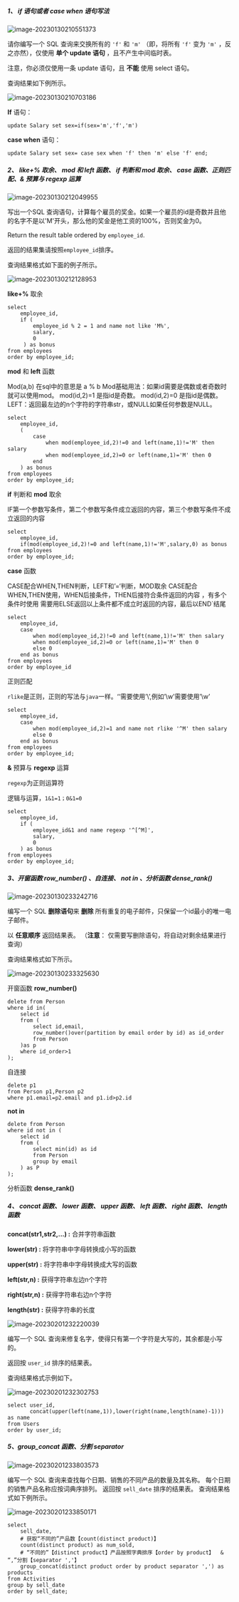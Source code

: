 ##### 1、 **if** 语句或者 **case when** 语句写法

![image-20230130210551373](E:\Learn\markdown\数据库\png\mysql基本语法\1.png)

请你编写一个 SQL 查询来交换所有的 `'f'` 和 `'m'` （即，将所有 `'f'` 变为 `'m'` ，反之亦然），仅使用 **单个 update 语句** ，且不产生中间临时表。

注意，你必须仅使用一条 update 语句，且 **不能** 使用 select 语句。

查询结果如下例所示。

![image-20230130210703186](E:\Learn\markdown\数据库\png\mysql基本语法\2.png)

**If** 语句：

```mysql
update Salary set sex=if(sex='m','f','m')
```

**case when** 语句：

```mysql
update Salary set sex= case sex when 'f' then 'm' else 'f' end;
```

##### 2、 **like+%** 取余、 **mod** 和 **left** 函数、 **if** 判断和 **mod** 取余、 **case** 函数、正则匹配、**&** 预算与 **regexp** 运算

![image-20230130212049955](E:\Learn\markdown\数据库\png\mysql基本语法\3.png)

写出一个SQL 查询语句，计算每个雇员的奖金。如果一个雇员的id是奇数并且他的名字不是以'M'开头，那么他的奖金是他工资的100%，否则奖金为0。

Return the result table ordered by `employee_id`.

返回的结果集请按照`employee_id`排序。

查询结果格式如下面的例子所示。

![image-20230130212128953](E:\Learn\markdown\数据库\png\mysql基本语法\4.png)

 **like+%** 取余

```mysql
select 
    employee_id,
    if (
        employee_id % 2 = 1 and name not like 'M%',
        salary,
        0
     ) as bonus
from employees
order by employee_id;
```

 **mod** 和 **left** 函数

Mod(a,b) 在sql中的意思是 a % b
Mod基础用法：如果id需要是偶数或者奇数时就可以使用mod。
mod(id,2)=1 是指id是奇数。
mod(id,2)=0 是指id是偶数。
LEFT：返回最左边的n个字符的字符串str，或NULL如果任何参数是NULL。

```mysql
select 
    employee_id,
    (
        case 
            when mod(employee_id,2)!=0 and left(name,1)!='M' then salary
            when mod(employee_id,2)=0 or left(name,1)='M' then 0
        end
    ) as bonus
from employees
order by employee_id;
```

 **if** 判断和 **mod** 取余

IF第一个参数写条件，第二个参数写条件成立返回的内容，第三个参数写条件不成立返回的内容

```mysql
select
    employee_id,
    if(mod(employee_id,2)!=0 and left(name,1)!='M',salary,0) as bonus
from employees
order by employee_id;
```

 **case** 函数

CASE配合WHEN,THEN判断，LEFT和’=‘判断，MOD取余 CASE配合WHEN,THEN使用，WHEN后接条件，THEN后接符合条件返回的内容 ，有多个条件时使用 需要用ELSE返回以上条件都不成立时返回的内容，最后以END`结尾

```mysql
select
    employee_id,
    case
        when mod(employee_id,2)!=0 and left(name,1)!='M' then salary
        when mod(employee_id,2)=0 or left(name,1)='M' then 0
        else 0
    end as bonus
from employees
order by employee_id
```

正则匹配

`rlike`是正则，正则的写法与`java`一样。‘‘需要使用’\’,例如’\w’需要使用’\w’

```mysql
select 
    employee_id,
    case
        when mod(employee_id,2)=1 and name not rlike '^M' then salary
        else 0
    end as bonus
from employees
order by employee_id;
```

**&** 预算与 **regexp** 运算

`regexp`为正则运算符

逻辑与运算，`1&1=1；0&1=0`

```mysql
select 
    employee_id,
    if (
        employee_id&1 and name regexp '^[^M]',
        salary,
        0
    ) as bonus
from employees
order by employee_id;
```

##### 3、开窗函数 **row_number()** 、自连接、 **not in** 、分析函数 **dense_rank()**

![image-20230130233242716](E:\Learn\markdown\数据库\png\mysql基本语法\5.png)

编写一个 SQL **删除语句**来 **删除** 所有重复的电子邮件，只保留一个id最小的唯一电子邮件。

以 **任意顺序** 返回结果表。 （**注意**： 仅需要写删除语句，将自动对剩余结果进行查询）

查询结果格式如下所示。

![image-20230130233325630](E:\Learn\markdown\数据库\png\mysql基本语法\6.png)

开窗函数 **row_number()**

```mysql
delete from Person 
where id in(
    select id
    from (
        select id,email,
        row_number()over(partition by email order by id) as id_order
        from Person
    )as p
    where id_order>1
);
```

自连接

```mysql
delete p1
from Person p1,Person p2
where p1.email=p2.email and p1.id>p2.id
```

 **not in** 

```mysql
delete from Person
where id not in (
    select id
    from (
        select min(id) as id
        from Person
        group by email
    ) as P
);
```

分析函数 **dense_rank()**

##### 4、 **concat** 函数、 **lower** 函数、 **upper** 函数、 **left** 函数、 **right** 函数、 **length** 函数

**concat(str1,str2,...) :** 合并字符串函数

**lower(str) :** 将字符串中字母转换成小写的函数

**upper(str) :** 将字符串中字母转换成大写的函数

**left(str,n) :** 获得字符串左边n个字符

**right(str,n) :** 获得字符串右边n个字符

**length(str) :** 获得字符串的长度

![image-20230201232220039](E:\Learn\数据库\learn_mysql\png\mysql基本语法\7.png)

编写一个 SQL 查询来修复名字，使得只有第一个字符是大写的，其余都是小写的。

返回按 `user_id` 排序的结果表。

查询结果格式示例如下。

![image-20230201232302753](E:\Learn\数据库\learn_mysql\png\mysql基本语法\8.png)

```mysql
select user_id,
       concat(upper(left(name,1)),lower(right(name,length(name)-1))) as name
from Users
order by user_id;
```

##### 5、**group_concat** 函数、分割 **separator**

![image-20230201233803573](E:\Learn\数据库\learn_mysql\png\mysql基本语法\9.png)

编写一个 SQL 查询来查找每个日期、销售的不同产品的数量及其名称。
每个日期的销售产品名称应按词典序排列。
返回按 `sell_date` 排序的结果表。
查询结果格式如下例所示。

![image-20230201233850171](E:\Learn\数据库\learn_mysql\png\mysql基本语法\10.png)

```mysql
select 
    sell_date, 
    # 获取“不同的”产品数【count(distinct product)】
    count(distinct product) as num_sold, 
    # “不同的”【distinct product】产品按照字典排序【order by product】  & “,”分割【separator ','】
    group_concat(distinct product order by product separator ',') as products
from Activities
group by sell_date
order by sell_date;
```

